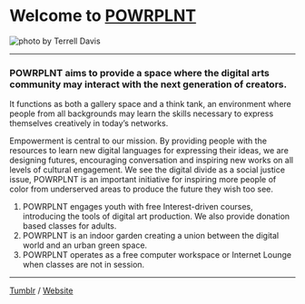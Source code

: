 # Welcome to [POWRPLNT](http://powrplnt.org)

![photo by Terrell Davis](http://41.media.tumblr.com/44348b647a9d1930595bdb5b207f509c/tumblr_n6f3q9kmpG1s1y00co1_r1_1280.png)

---

### POWRPLNT aims to provide a space where the digital arts community may interact with the next generation of creators. 

It functions as both a gallery space and a think tank, an environment where people from all backgrounds may learn the skills necessary to express themselves creatively in today’s networks.

Empowerment is central to our mission. By providing people with the resources to learn new digital languages for expressing their ideas, we are designing futures, encouraging conversation and inspiring new works on all levels of cultural engagement. We see the digital divide as a social justice issue, POWRPLNT is an important initiative for inspiring more people of color from underserved areas to produce the future they wish too see. 

1. POWRPLNT engages youth with free Interest-driven courses, introducing the tools of digital art production. We also provide donation based classes for adults. 
2. POWRPLNT is an indoor garden creating a union between the digital world and an urban green space. 
3. POWRPLNT operates as a free computer workspace or Internet Lounge when classes are not in session.
 
---

[Tumblr](http://powrplnt.tumblr.com/) / [Website](http://powrplnt.org)

